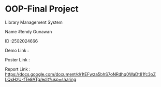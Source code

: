 # OOP-Final Project
Library Management System

Name  :Rendy Gunawan

ID    :2502024666



Demo Link    :

Poster Link  :

Report Link  : https://docs.google.com/document/d/1tEFwza5bhS7oNRdhq0WaDt81fc3oZLQxHzU-fTe9ATg/edit?usp=sharing
